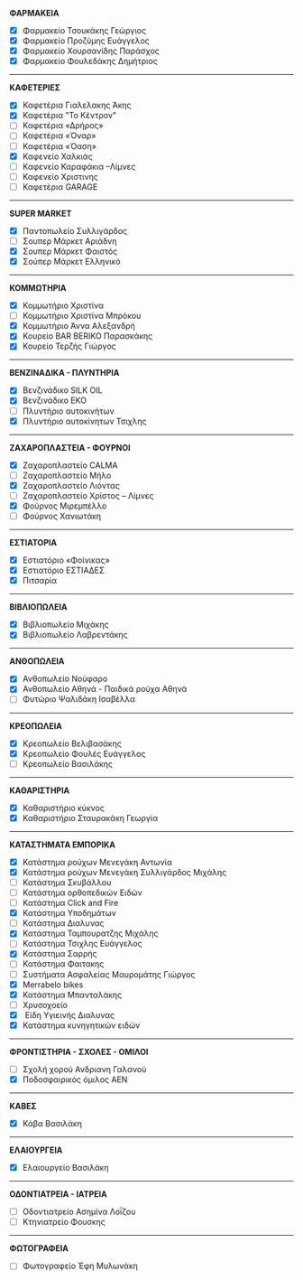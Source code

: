 **ΦΑΡΜΑΚΕΙΑ**

* [x] Φαρμακείο Τσουκάκης Γεώργιος
* [x] Φαρμακείο Προζύμης Ευάγγελος
* [x] Φαρμακείο Χουρσανίδης Παράσχος
* [x]  Φαρμακείο Φουλεδάκης Δημήτριος

---

**ΚΑΦΕΤΕΡΙΕΣ**

* [x] Καφετέρια Γιαλελακης Άκης
* [x] Καφετέρια "Το Κέντρον"
* [ ] Καφετέρια «Δρήρος»
* [ ] Καφετέρια «Όναρ»
* [ ] Καφετέρια «Όαση»
* [x] Καφενείο Χαλκιάς
* [ ] Καφενείο Καραφάκια –Λίμνες
* [ ] Καφενείο Χριστινης
* [ ] Καφετέρια GARAGE

---

**SUPER MARKET**

* [x] Παντοπωλείο Συλλιγάρδος
* [ ] Σουπερ Μάρκετ Αριάδνη
* [x] Σουπερ Μάρκετ Φαιστός
* [x] Σούπερ Μάρκετ Ελληνικό

---

**ΚΟΜΜΩΤΗΡΙΑ**

* [x] Κομμωτήριο Χριστίνα
* [ ] Κομμωτήριο Χριστίνα Μπρόκου
* [x] Κομμωτήριο Άννα Αλεξανδρή
* [x] Κουρείο BAR BERIKO Παρασκάκης
* [x] Κουρείο Τερζής Γιώργος

---

**ΒΕΝΖΙΝΑΔΙΚΑ - ΠΛΥΝΤΗΡΙΑ**

* [x] Βενζινάδικο SILK OIL
* [x] Βενζινάδικο EKO
* [ ] Πλυντήριο αυτοκινήτων
* [x] Πλυντήριο αυτοκίνητων Τσιχλης

---

**ΖΑΧΑΡΟΠΛΑΣΤΕΙΑ - ΦΟΥΡΝΟΙ**

* [x] Ζαχαροπλαστείο CALMA
* [ ] Ζαχαροπλαστείο Μήλο
* [x] Ζαχαροπλαστείο Λιόντας
* [ ] Ζαχαροπλαστείο Χρίστος – Λίμνες
* [x] Φούρνος Μιρεμπέλλο
* [ ] Φούρνος Χανιωτάκη

---

**ΕΣΤΙΑΤΟΡΙΑ**

* [x] Εστιατόριο «Φοίνικας»
* [x] Εστιατόριο ΕΣΤΙΑΔΕΣ
* [x] Πιτσαρία

---

**ΒΙΒΛΙΟΠΩΛΕΙΑ**

* [x] Βιβλιοπωλείο Μιχάκης
* [x] Βιβλιοπωλείο Λαβρεντάκης

---

**ΑΝΘΟΠΩΛΕΙΑ**

* [x] Ανθοπωλείο Νούφαρο
* [x] Ανθοπωλείο Αθηνά - Παιδικά ρούχα Αθηνά
* [ ] Φυτώριο Ψαλιδάκη Ισαβέλλα

---

**ΚΡΕΟΠΩΛΕΙΑ**

* [x] Κρεοπωλείο Βελιβασάκης
* [x] Κρεοπωλείο Φουλές Ευάγγελος
* [ ] Κρεοπωλείο Βασιλάκης

---

**ΚΑΘΑΡΙΣΤΗΡΙΑ**

* [x] Καθαριστήριο κύκνος
* [x] Καθαριστήριο Σταυρακάκη Γεωργία

---

**ΚΑΤΑΣΤΗΜΑΤΑ ΕΜΠΟΡΙΚΑ**

* [x] Κατάστημα ρούχων Μενεγάκη Αντωνία
* [x] Κατάστημα ρούχων Μενεγάκη Συλλιγάρδος Μιχάλης
* [ ] Κατάστημα Σκυβάλλου
* [ ] Κατάστημα ορθοπεδικών Ειδών
* [ ] Κατάστημα Click and Fire
* [x] Κατάστημα Υποδημάτων
* [ ] Κατάστημα Διαλυνας
* [x] Κατάστημα Ταμπουρατζης Μιχάλης
* [ ] Κατάστημα Τσιχλης Ευάγγελος
* [x] Κατάστημα Σαρρής
* [ ] Κατάστημα Φαιτακης
* [ ] Συστήματα Ασφαλείας Μαυρομάτης Γιώργος
* [x] Merrabelo bikes
* [x] Κατάστημα Μπανταλάκης
* [ ] Χρυσοχοείο
* [x]  Είδη Υγιεινής Διαλυνας
* [x] Κατάστημα κυνηγητικών ειδών

---

**ΦΡΟΝΤΙΣΤΗΡΙΑ - ΣΧΟΛΕΣ - ΟΜΙΛΟΙ**

* [ ] Σχολή χορού Ανδριανη Γαλανού
* [x] Ποδοσφαιρικός όμιλος ΑΕΝ

---

**ΚΑΒΕΣ**

* [x] Κάβα Βασιλάκη

---

**ΕΛΑΙΟΥΡΓΕΙΑ**

* [x] Ελαιουργείο Βασιλάκη

---

**ΟΔΟΝΤΙΑΤΡΕΙΑ - ΙΑΤΡΕΙΑ**

* [ ] Οδοντιατρείο Ασημίνα Λοΐζου
* [ ] Κτηνιατρείο Φουσκης

---

**ΦΩΤΟΓΡΑΦΕΙΑ**

* [ ] Φωτογραφείο Έφη Μυλωνάκη